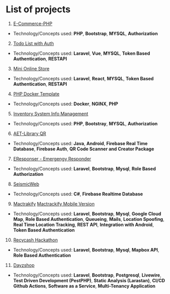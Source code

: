 # List of projects

1. [E-Commerce-PHP](https://github.com/cskiller24/E-Commerce-PHP)
- Technology/Concepts used: **PHP**, **Bootstrap**, **MYSQL**, **Authorization**

2. [Todo List with Auth](https://github.com/cskiller24/ToDoListWithAuth)
- Technology/Concepts used: **Laravel**, **Vue**, **MYSQL**, **Token Based Authentication**, **RESTAPI**

3. [Mini Online Store](https://github.com/cskiller24/Mini-Online-Store)
- Technology/Concepts used: **Laravel**, **React**, **MYSQL**, **Token Based Authentication**, **RESTAPI**

4. [PHP Docker Template](https://github.com/cskiller24/PHP-Docker)
- Technology/Concepts used: **Docker**, **NGINX**, **PHP**  

5. [Inventory System Info Management](https://github.com/cskiller24/Inventory-System-Info-Management)
- Technology/Concepts used: **PHP**, **Bootstray**, **MYSQL**, **Authorization**

6. [AET-Library QR](https://github.com/cskiller24/AET-Library-QR)
- Technology/Concepts used: **Java**, **Android**, **Firebase Real Time Database**, **Firebase Auth**, **QR Code Scanner and Creator Package**

7. [EResponser - Emergengy Responder](https://github.com/cskiller24/EmergencyResponder)
- Technology/Concepts used: **Laravel**, **Bootstrap**, **Mysql**, **Role Based Authorization**

8. [SeismicWeb](https://github.com/cskiller24/SeismicWeb5Evac)
- Technology/Concepts used: **C#**, **Firebase Realtime Database**

9. [Mactrakify](https://github.com/cskiller24/Mactrackify-Backend) [Mactrackify Mobile Version](https://github.com/cskiller24/Mactrackify-Mobile)
- Technology/Concepts used: **Laravel**, **Bootstrap**, **Mysql**, **Google Cloud Map**, **Role Based Authentication**, **Queueing**, **Mails**, **Location Spoofing**, **Real Time Location Tracking**, **REST API**, **Integration with Android**, **Token Based Authentication**

10. [Recycash Hackathon](https://github.com/cskiller24/RecycashHackathon)
- Technology/Concepts used: **Laravel**, **Bootstrap**, **Mysql**, **Mapbox API**, **Role Based Authentication**

11. [Dayzshop](https://github.com/cskiller24/DayzShop)
- Technology/Concepts used: **Laravel**, **Bootstrap**, **Postgresql**, **Livewire**, **Test Driven Development (PestPHP)**, **Static Analysis (Larastan)**, **CI/CD Github Actions**, **Software as a Service**, **Multi-Tenancy Application**
